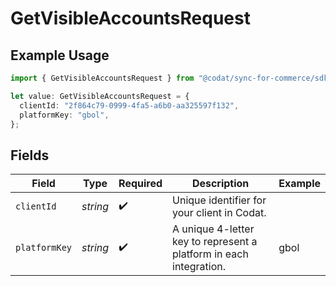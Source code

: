 # GetVisibleAccountsRequest

## Example Usage

```typescript
import { GetVisibleAccountsRequest } from "@codat/sync-for-commerce/sdk/models/operations";

let value: GetVisibleAccountsRequest = {
  clientId: "2f864c79-0999-4fa5-a6b0-aa325597f132",
  platformKey: "gbol",
};
```

## Fields

| Field                                                              | Type                                                               | Required                                                           | Description                                                        | Example                                                            |
| ------------------------------------------------------------------ | ------------------------------------------------------------------ | ------------------------------------------------------------------ | ------------------------------------------------------------------ | ------------------------------------------------------------------ |
| `clientId`                                                         | *string*                                                           | :heavy_check_mark:                                                 | Unique identifier for your client in Codat.                        |                                                                    |
| `platformKey`                                                      | *string*                                                           | :heavy_check_mark:                                                 | A unique 4-letter key to represent a platform in each integration. | gbol                                                               |